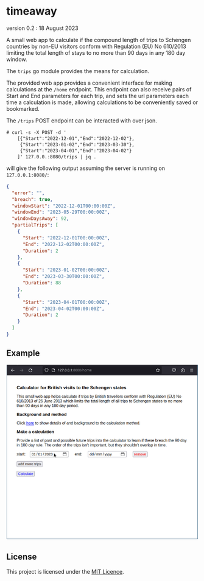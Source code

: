 # timeaway

version 0.2 : 18 August 2023

A small web app to calculate if the compound length of trips to Schengen
countries by non-EU visitors conform with Regulation (EU) No 610/2013
limiting the total length of stays to no more than 90 days in any 180
day window.

The `trips` go module provides the means for calculation.

The provided web app provides a convenient interface for making
calculations at the `/home` endpoint. This endpoint can also receive
pairs of Start and End parameters for each trip, and sets the url
parameters each time a calculation is made, allowing calculations to be
conveniently saved or bookmarked.

The `/trips` POST endpoint can be interacted with over json.

```
# curl -s -X POST -d '
    [{"Start":"2022-12-01","End":"2022-12-02"},
     {"Start":"2023-01-02","End":"2023-03-30"},
     {"Start":"2023-04-01","End":"2023-04-02"}
    ]' 127.0.0.:8080/trips | jq .
```

will give the following output assuming the server is running on `127.0.0.1:8080/`:

```json
{
  "error": "",
  "breach": true,
  "windowStart": "2022-12-01T00:00:00Z",
  "windowEnd": "2023-05-29T00:00:00Z",
  "windowDaysAway": 92,
  "partialTrips": [
    {
      "Start": "2022-12-01T00:00:00Z",
      "End": "2022-12-02T00:00:00Z",
      "Duration": 2
    },
    {
      "Start": "2023-01-02T00:00:00Z",
      "End": "2023-03-30T00:00:00Z",
      "Duration": 88
    },
    {
      "Start": "2023-04-01T00:00:00Z",
      "End": "2023-04-02T00:00:00Z",
      "Duration": 2
    }
  ]
}
```

## Example

![](util/example.gif)

## License

This project is licensed under the [MIT Licence](LICENCE).
